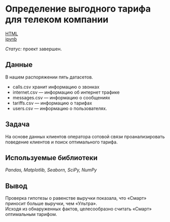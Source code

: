 # Определение выгодного тарифа для телеком компании

[HTML](https://nbviewer.org/github/tatiana-ili/Portfolio/blob/main/telecom_stats/telecom_stats.ipynb) \
[ipynb](https://github.com/tatiana-ili/Portfolio/blob/main/telecom_stats/telecom_stats.ipynb)

*Статус:* проект завершен.

## Данные

В нашем распоряжении пять датасетов. 

- calls.csv хранит информацию о звонках
- internet.csv — информацию об интернет трафике
- messages.csv — информацию о сообщениях
- tariffs.csv — информацию о тарифах 
- users.csv — информацию о пользователях.

## Задача

На основе данных клиентов оператора сотовой связи проанализировать поведение клиентов и поиск оптимального тарифа.

## Используемые библиотеки
*Pandas, Matplotlib, Seaborn, SciPy, NumPy*

## Вывод

Проверка гипотезы о равенстве выручки показала, что «Смарт» приносит больше выручки, чем «Ультра».\
Исходя из обнаруженных фактов, целесообразно считать «Смарт» оптимальным тарифом.
